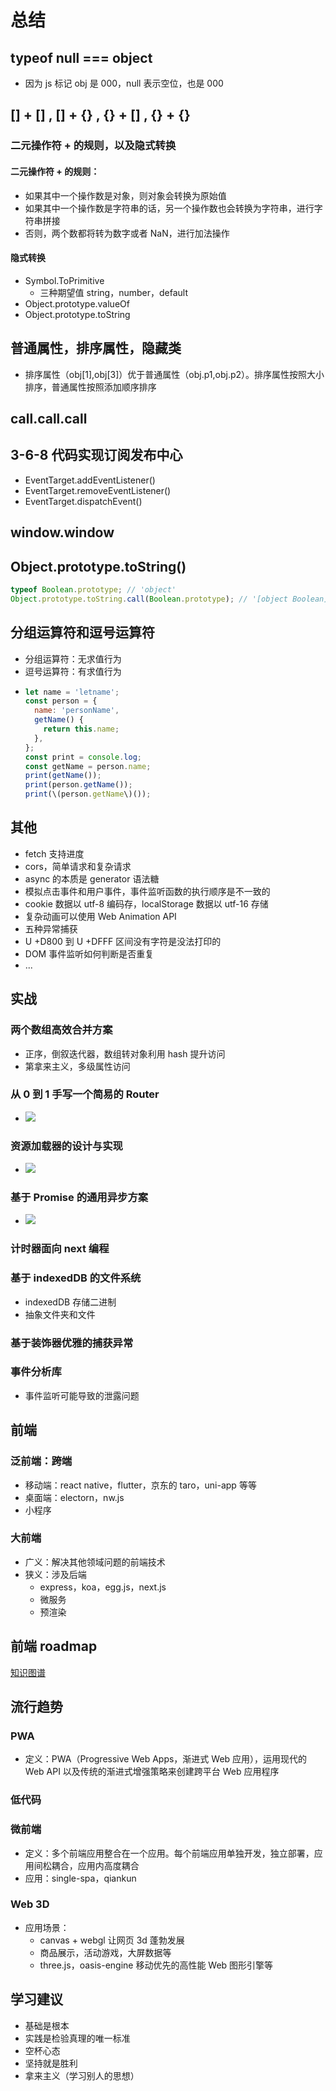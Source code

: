 # 总结

## typeof null === object

- 因为 js 标记 obj 是 000，null 表示空位，也是 000

## [] + [] , [] + {} , {} + [] , {} + {}

### 二元操作符 + 的规则，以及隐式转换

#### 二元操作符 + 的规则：

- 如果其中一个操作数是对象，则对象会转换为原始值
- 如果其中一个操作数是字符串的话，另一个操作数也会转换为字符串，进行字符串拼接
- 否则，两个数都将转为数字或者 NaN，进行加法操作

#### 隐式转换

- Symbol.ToPrimitive
  - 三种期望值 string，number，default
- Object.prototype.valueOf
- Object.prototype.toString

## 普通属性，排序属性，隐藏类

- 排序属性（obj[1],obj[3]）优于普通属性（obj.p1,obj.p2）。排序属性按照大小排序，普通属性按照添加顺序排序

## call.call.call

## 3-6-8 代码实现订阅发布中心

- EventTarget.addEventListener()
- EventTarget.removeEventListener()
- EventTarget.dispatchEvent()

## window.window

## Object.prototype.toString()

```js
typeof Boolean.prototype; // 'object'
Object.prototype.toString.call(Boolean.prototype); // '[object Boolean]'
```

## 分组运算符和逗号运算符

- 分组运算符：无求值行为
- 逗号运算符：有求值行为
- ```js
  let name = 'letname';
  const person = {
    name: 'personName',
    getName() {
      return this.name;
    },
  };
  const print = console.log;
  const getName = person.name;
  print(getName());
  print(person.getName());
  print(\(person.getName\)());
  ```

## 其他

- fetch 支持进度
- cors，简单请求和复杂请求
- async 的本质是 generator 语法糖
- 模拟点击事件和用户事件，事件监听函数的执行顺序是不一致的
- cookie 数据以 utf-8 编码存，localStorage 数据以 utf-16 存储
- 复杂动画可以使用 Web Animation API
- 五种异常捕获
- U +D800 到 U +DFFF 区间没有字符是没法打印的
- DOM 事件监听如何判断是否重复
- ...

## 实战

### 两个数组高效合并方案

- 正序，倒叙迭代器，数组转对象利用 hash 提升访问
- 第拿来主义，多级属性访问

### 从 0 到 1 手写一个简易的 Router

- <img src='/images/16.png' />

### 资源加载器的设计与实现

- <img src='/images/17.png' />

### 基于 Promise 的通用异步方案

- <img src='/images/18.png'>

### 计时器面向 next 编程

### 基于 indexedDB 的文件系统

- indexedDB 存储二进制
- 抽象文件夹和文件

### 基于装饰器优雅的捕获异常

### 事件分析库

- 事件监听可能导致的泄露问题

## 前端

### 泛前端：跨端

- 移动端：react native，flutter，京东的 taro，uni-app 等等
- 桌面端：electorn，nw.js
- 小程序

### 大前端

- 广义：解决其他领域问题的前端技术
- 狭义：涉及后端
  - express，koa，egg.js，next.js
  - 微服务
  - 预渲染

## 前端 roadmap

[知识图谱](https://roadmap.sh/frontend/)

## 流行趋势

### PWA

- 定义：PWA（Progressive Web Apps，渐进式 Web 应用），运用现代的 Web API 以及传统的渐进式增强策略来创建跨平台 Web 应用程序

### 低代码

### 微前端

- 定义：多个前端应用整合在一个应用。每个前端应用单独开发，独立部署，应用间松耦合，应用内高度耦合
- 应用：single-spa，qiankun

### Web 3D

- 应用场景：
  - canvas + webgl 让网页 3d 蓬勃发展
  - 商品展示，活动游戏，大屏数据等
  - three.js，oasis-engine 移动优先的高性能 Web 图形引擎等

## 学习建议

- 基础是根本
- 实践是检验真理的唯一标准
- 空杯心态
- 坚持就是胜利
- 拿来主义（学习别人的思想）
